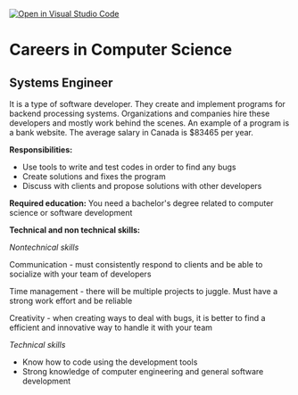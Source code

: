 [![Open in Visual Studio Code](https://classroom.github.com/assets/open-in-vscode-c66648af7eb3fe8bc4f294546bfd86ef473780cde1dea487d3c4ff354943c9ae.svg)](https://classroom.github.com/online_ide?assignment_repo_id=8750955&assignment_repo_type=AssignmentRepo)
# Careers in Computer Science
## Systems Engineer
It is a type of software developer. They create and implement programs for backend processing systems. Organizations and companies hire these developers and mostly work behind the scenes. An example of a program is a bank website. The average salary in Canada is $83465 per year.

**Responsibilities:**
* Use tools to write and test codes in order to find any bugs 
* Create solutions and fixes the program
* Discuss with clients and propose solutions with other developers 

**Required education:**
You need a bachelor's degree related to computer science or software development

**Technical and non technical skills:**

*Nontechnical skills*

Communication - must consistently respond to clients and be able to socialize with your team of developers

Time management - there will be multiple projects to juggle. Must have a strong work effort and be reliable

Creativity - when creating ways to deal with bugs, it is better to find a efficient and innovative way to handle it with your team

*Technical skills*
* Know how to code using the development tools
* Strong knowledge of computer engineering and general software development
